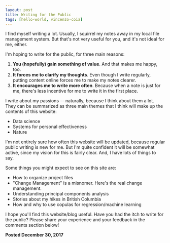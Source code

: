 ```yaml
---
layout: post
title: Writing for the Public
tags: [hello-world, vincenzo-coia]
---
```


I find myself writing a lot. Usually, I squirrel my notes away in my local file management system. But that's not very useful for you, and it's not ideal for me, either.

I'm hoping to write for the public, for three main reasons:

1. __You (hopefully) gain something of value__. And that makes me happy, too.
2. __It forces me to clarify my thoughts__. Even though I write regularly, putting content online forces me to make my notes clearer.
3. __It encourages me to write more often__. Because when a note is just for me, there's less incentive for me to write it in the first place.

I write about my passions -- naturally, because I think about them a lot. They can be summarized as three main themes that I think will make up the contents of this website:

- Data science
- Systems for personal effectiveness
- Nature

I'm not entirely sure how often this website will be updated, because regular public writing is new for me. But I'm quite confident it will be somewhat active, since my vision for this is fairly clear. And, I have lots of things to say.

Some things you might expect to see on this site are:

- How to organize project files
- "Change Management" is a misnomer. Here's the real change management.
- Understanding principal components analysis
- Stories about my hikes in British Columbia
- How and why to use copulas for regression/machine learning

I hope you'll find this website/blog useful. Have you had the itch to write for the public? Please share your experience and your feedback in the comments section below!

__Posted December 30, 2017__
